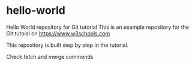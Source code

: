 # hello-world
Hello World repository for Git tutorial
This is an example repository for the Git tutoial on https://www.w3schools.com

This repository is built step by step in the tutorial.

Check fetch and merge commends
